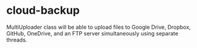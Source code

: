 # cloud-backup
 MultiUploader class will be able to upload files to Google Drive, Dropbox, GitHub, OneDrive, and an FTP server simultaneously using separate threads.
